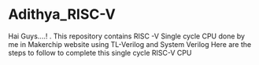 # Adithya_RISC-V
Hai Guys....! . This repository contains RISC -V Single cycle CPU done by me in Makerchip website using TL-Verilog and System Verilog
Here are the steps to follow to complete this single cycle RISC-V CPU
